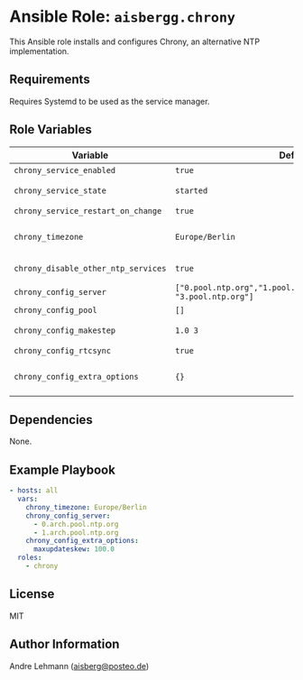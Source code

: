 # Ansible Role: `aisbergg.chrony`

This Ansible role installs and configures Chrony, an alternative NTP implementation.

## Requirements

Requires Systemd to be used as the service manager.

## Role Variables

| Variable | Default | Comments |
|----------|---------|----------|
| `chrony_service_enabled` | `true` | Enable/Disable the Chrony service |
| `chrony_service_state` | `started` | Set the service state (Possible values: `started`, `reloaded`, `restarted`, `stopped`) |
| `chrony_service_restart_on_change` | `true` | Restart Chrony service on configuration changes. |
| `chrony_timezone` | `Europe/Berlin` | Set the timezone of the system. A list of available time zones can be found here: https://en.wikipedia.org/wiki/List_of_tz_database_time_zones |
| `chrony_disable_other_ntp_services` | `true` | If set to `true`, all other NTP services present on the system will be disabled |
| `chrony_config_server` | `["0.pool.ntp.org","1.pool.ntp.org","2.pool.ntp.org", "3.pool.ntp.org"]` | List of NTP servers to be used as a time source |
| `chrony_config_pool` | `[]` | List of NTP server pools |
| `chrony_config_makestep` | `1.0 3` | Step the system clock if the adjustment is larger than a threshold value |
| `chrony_config_rtcsync` | `true` | Enable kernel synchronization of the real-time clock (RTC) |
| `chrony_config_extra_options` | `{}` | A dict (key-value pairs) of extra config options. A list of available config options can be found here: https://chrony.tuxfamily.org/doc/3.5/chrony.conf.html |

## Dependencies

None.

## Example Playbook

```yaml
- hosts: all
  vars:
    chrony_timezone: Europe/Berlin
    chrony_config_server:
      - 0.arch.pool.ntp.org
      - 1.arch.pool.ntp.org
    chrony_config_extra_options:
      maxupdateskew: 100.0
  roles:
    - chrony
```

## License

MIT

## Author Information

Andre Lehmann (aisberg@posteo.de)

